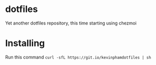 # dotfiles
Yet another dotfiles repository, this time starting using chezmoi

# Installing
Run this command `curl -sfL https://git.io/kevinphamdotfiles | sh`
